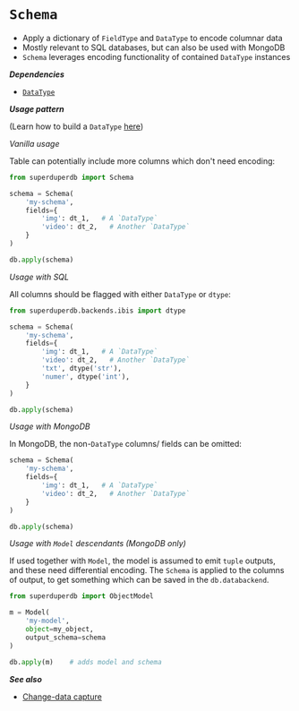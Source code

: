 # `Schema`

- Apply a dictionary of `FieldType` and `DataType` to encode columnar data
- Mostly relevant to SQL databases, but can also be used with MongoDB
- `Schema` leverages encoding functionality of contained `DataType` instances

***Dependencies***

- [`DataType`](./datatype.md)

***Usage pattern***

(Learn how to build a `DataType` [here](datatype))

*Vanilla usage*

Table can potentially include
more columns which don't need encoding:

```python
from superduperdb import Schema

schema = Schema(
    'my-schema',
    fields={
        'img': dt_1,   # A `DataType`
        'video': dt_2,   # Another `DataType`
    }
)

db.apply(schema)
```

*Usage with SQL*

All columns should be flagged with either `DataType` or `dtype`:

```python
from superduperdb.backends.ibis import dtype

schema = Schema(
    'my-schema',
    fields={
        'img': dt_1,   # A `DataType`
        'video': dt_2,   # Another `DataType`
        'txt', dtype('str'),
        'numer', dtype('int'),
    }
)

db.apply(schema)
```

*Usage with MongoDB*

In MongoDB, the non-`DataType` columns/ fields can be omitted:

```python
schema = Schema(
    'my-schema',
    fields={
        'img': dt_1,   # A `DataType`
        'video': dt_2,   # Another `DataType`
    }
)

db.apply(schema)
```

*Usage with `Model` descendants (MongoDB only)*

If used together with `Model`, the model is assumed to emit `tuple` outputs, and these 
need differential encoding. The `Schema` is applied to the columns of output, 
to get something which can be saved in the `db.databackend`.

```python
from superduperdb import ObjectModel

m = Model(
    'my-model',
    object=my_object,
    output_schema=schema
)

db.apply(m)    # adds model and schema
```

***See also***

- [Change-data capture](../cluster_mode/change_data_capture)